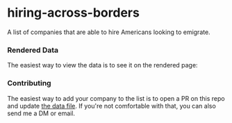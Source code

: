 # hiring-across-borders
A list of companies that are able to hire Americans looking to emigrate. 

### Rendered Data
The easiest way to view the data is to see it on the rendered page: 

### Contributing 
The easiest way to add your company to the list is to open a PR on this repo and update [the data file](/_data/companies.yml). If you're not comfortable with that, you can also send me a DM or email. 
